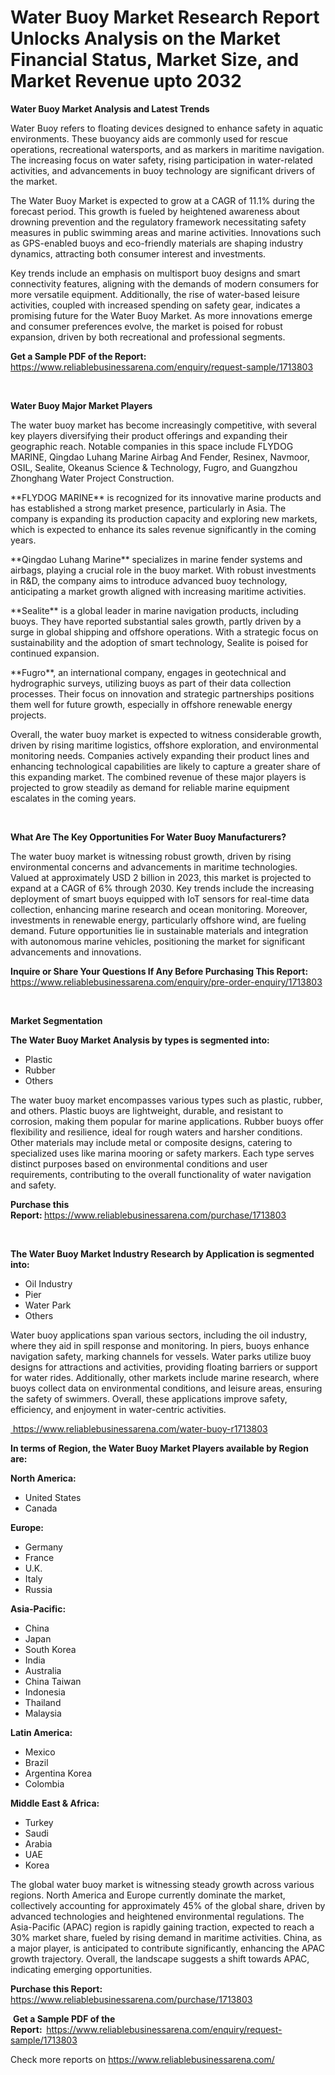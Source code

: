 <p><h1>Water Buoy Market Research Report Unlocks Analysis on the Market Financial Status, Market Size, and Market Revenue upto 2032</h1></p><p><strong>Water Buoy Market Analysis and Latest Trends</strong></p>
<p><p>Water Buoy refers to floating devices designed to enhance safety in aquatic environments. These buoyancy aids are commonly used for rescue operations, recreational watersports, and as markers in maritime navigation. The increasing focus on water safety, rising participation in water-related activities, and advancements in buoy technology are significant drivers of the market.</p><p>The Water Buoy Market is expected to grow at a CAGR of 11.1% during the forecast period. This growth is fueled by heightened awareness about drowning prevention and the regulatory framework necessitating safety measures in public swimming areas and marine activities. Innovations such as GPS-enabled buoys and eco-friendly materials are shaping industry dynamics, attracting both consumer interest and investments.</p><p>Key trends include an emphasis on multisport buoy designs and smart connectivity features, aligning with the demands of modern consumers for more versatile equipment. Additionally, the rise of water-based leisure activities, coupled with increased spending on safety gear, indicates a promising future for the Water Buoy Market. As more innovations emerge and consumer preferences evolve, the market is poised for robust expansion, driven by both recreational and professional segments.</p></p>
<p><strong>Get a Sample PDF of the Report:&nbsp;</strong> <a href="https://www.reliablebusinessarena.com/enquiry/request-sample/1713803?utm_campaign=1995&utm_medium=2&utm_source=Github&utm_content=ia&utm_term=11012025&utm_id=water-buoy">https://www.reliablebusinessarena.com/enquiry/request-sample/1713803</a></p>
<p>&nbsp;</p>
<p><strong>Water Buoy Major Market Players</strong></p>
<p><p>The water buoy market has become increasingly competitive, with several key players diversifying their product offerings and expanding their geographic reach. Notable companies in this space include FLYDOG MARINE, Qingdao Luhang Marine Airbag And Fender, Resinex, Navmoor, OSIL, Sealite, Okeanus Science & Technology, Fugro, and Guangzhou Zhonghang Water Project Construction.</p><p>**FLYDOG MARINE** is recognized for its innovative marine products and has established a strong market presence, particularly in Asia. The company is expanding its production capacity and exploring new markets, which is expected to enhance its sales revenue significantly in the coming years.</p><p>**Qingdao Luhang Marine** specializes in marine fender systems and airbags, playing a crucial role in the buoy market. With robust investments in R&D, the company aims to introduce advanced buoy technology, anticipating a market growth aligned with increasing maritime activities.</p><p>**Sealite** is a global leader in marine navigation products, including buoys. They have reported substantial sales growth, partly driven by a surge in global shipping and offshore operations. With a strategic focus on sustainability and the adoption of smart technology, Sealite is poised for continued expansion.</p><p>**Fugro**, an international company, engages in geotechnical and hydrographic surveys, utilizing buoys as part of their data collection processes. Their focus on innovation and strategic partnerships positions them well for future growth, especially in offshore renewable energy projects.</p><p>Overall, the water buoy market is expected to witness considerable growth, driven by rising maritime logistics, offshore exploration, and environmental monitoring needs. Companies actively expanding their product lines and enhancing technological capabilities are likely to capture a greater share of this expanding market. The combined revenue of these major players is projected to grow steadily as demand for reliable marine equipment escalates in the coming years.</p></p>
<p>&nbsp;</p>
<p><strong>What Are The Key Opportunities For Water Buoy Manufacturers?</strong></p>
<p><p>The water buoy market is witnessing robust growth, driven by rising environmental concerns and advancements in maritime technologies. Valued at approximately USD 2 billion in 2023, this market is projected to expand at a CAGR of 6% through 2030. Key trends include the increasing deployment of smart buoys equipped with IoT sensors for real-time data collection, enhancing marine research and ocean monitoring. Moreover, investments in renewable energy, particularly offshore wind, are fueling demand. Future opportunities lie in sustainable materials and integration with autonomous marine vehicles, positioning the market for significant advancements and innovations.</p></p>
<p><strong>Inquire or Share Your Questions If Any Before Purchasing This Report:</strong> <a href="https://www.reliablebusinessarena.com/enquiry/pre-order-enquiry/1713803?utm_campaign=1995&utm_medium=2&utm_source=Github&utm_content=ia&utm_term=11012025&utm_id=water-buoy">https://www.reliablebusinessarena.com/enquiry/pre-order-enquiry/1713803</a></p>
<p>&nbsp;</p>
<p><strong>Market Segmentation</strong></p>
<p><strong>The Water Buoy Market Analysis by types is segmented into:</strong></p>
<p><ul><li>Plastic</li><li>Rubber</li><li>Others</li></ul></p>
<p><p>The water buoy market encompasses various types such as plastic, rubber, and others. Plastic buoys are lightweight, durable, and resistant to corrosion, making them popular for marine applications. Rubber buoys offer flexibility and resilience, ideal for rough waters and harsher conditions. Other materials may include metal or composite designs, catering to specialized uses like marina mooring or safety markers. Each type serves distinct purposes based on environmental conditions and user requirements, contributing to the overall functionality of water navigation and safety.</p></p>
<p><strong>Purchase this Report:&nbsp;</strong><a href="https://www.reliablebusinessarena.com/purchase/1713803?utm_campaign=1995&utm_medium=2&utm_source=Github&utm_content=ia&utm_term=11012025&utm_id=water-buoy">https://www.reliablebusinessarena.com/purchase/1713803</a></p>
<p>&nbsp;</p>
<p><strong>The Water Buoy Market Industry Research by Application is segmented into:</strong></p>
<p><ul><li>Oil Industry</li><li>Pier</li><li>Water Park</li><li>Others</li></ul></p>
<p><p>Water buoy applications span various sectors, including the oil industry, where they aid in spill response and monitoring. In piers, buoys enhance navigation safety, marking channels for vessels. Water parks utilize buoy designs for attractions and activities, providing floating barriers or support for water rides. Additionally, other markets include marine research, where buoys collect data on environmental conditions, and leisure areas, ensuring the safety of swimmers. Overall, these applications improve safety, efficiency, and enjoyment in water-centric activities.</p></p>
<p><a href="https://www.reliablebusinessarena.com/water-buoy-r1713803?utm_campaign=1995&utm_medium=2&utm_source=Github&utm_content=ia&utm_term=11012025&utm_id=water-buoy">&nbsp;https://www.reliablebusinessarena.com/water-buoy-r1713803</a></p>
<p><strong>In terms of Region, the Water Buoy Market Players available by Region are:</strong></p>
<p>
    <p> <strong> North America: </strong>
        <ul>
            <li>United States</li>
            <li>Canada</li>
        </ul>
        </p> 
    <p> <strong> Europe: </strong>
        <ul>
            <li>Germany</li>
            <li>France</li>
            <li>U.K.</li>
            <li>Italy</li>
            <li>Russia</li>
        </ul>
        </p> 
    <p> <strong> Asia-Pacific: </strong>
        <ul>
            <li>China</li>
            <li>Japan</li>
            <li>South Korea</li>
            <li>India</li>
            <li>Australia</li>
            <li>China Taiwan</li>
            <li>Indonesia</li>
            <li>Thailand</li>
            <li>Malaysia</li>
        </ul>
        </p> 
    <p> <strong> Latin America: </strong>
        <ul>
            <li>Mexico</li>
            <li>Brazil</li>
            <li>Argentina Korea</li>
            <li>Colombia</li>
        </ul>
        </p> 
    <p> <strong> Middle East & Africa: </strong>
        <ul>
            <li>Turkey</li>
            <li>Saudi</li>
            <li>Arabia</li>
            <li>UAE</li>
            <li>Korea</li>
        </ul>
    </p>
    </p>
<p><p>The global water buoy market is witnessing steady growth across various regions. North America and Europe currently dominate the market, collectively accounting for approximately 45% of the global share, driven by advanced technologies and heightened environmental regulations. The Asia-Pacific (APAC) region is rapidly gaining traction, expected to reach a 30% market share, fueled by rising demand in maritime activities. China, as a major player, is anticipated to contribute significantly, enhancing the APAC growth trajectory. Overall, the landscape suggests a shift towards APAC, indicating emerging opportunities.</p></p>
<p><strong>Purchase this Report: </strong><a href="https://www.reliablebusinessarena.com/purchase/1713803?utm_campaign=1995&utm_medium=2&utm_source=Github&utm_content=ia&utm_term=11012025&utm_id=water-buoy">https://www.reliablebusinessarena.com/purchase/1713803</a></p>
<p>&nbsp;<strong>Get a Sample PDF of the Report:&nbsp;&nbsp;</strong><a href="https://www.reliablebusinessarena.com/enquiry/request-sample/1713803?utm_campaign=1995&utm_medium=2&utm_source=Github&utm_content=ia&utm_term=11012025&utm_id=water-buoy">https://www.reliablebusinessarena.com/enquiry/request-sample/1713803</a></p>
<p><strong></strong></p>
<p>Check more reports on <a href="https://www.reliablebusinessarena.com/?utm_campaign=1995&utm_medium=2&utm_source=Github&utm_content=ia&utm_term=11012025&utm_id=water-buoy">https://www.reliablebusinessarena.com/</a></p>